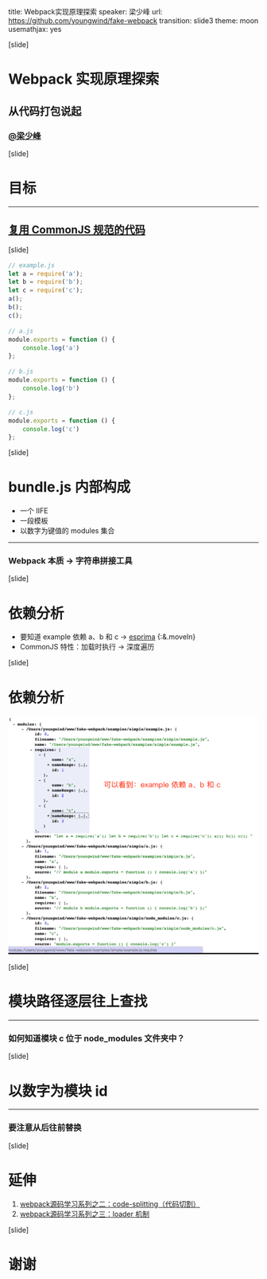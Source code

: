 title: Webpack实现原理探索
speaker: 梁少峰
url: https://github.com/youngwind/fake-webpack
transition: slide3
theme: moon
usemathjax: yes


[slide]

# Webpack 实现原理探索
## 从代码打包说起
### [@梁少峰](https://github.com/youngwind)

[slide]
# 目标
---
## [复用 CommonJS 规范的代码](https://github.com/webpack/webpack/tree/2e1460036c5349951da86c582006c7787c56c543#goal)

[slide]
```js
// example.js
let a = require('a');
let b = require('b');
let c = require('c');
a();
b();
c();
```
```js
// a.js
module.exports = function () {
    console.log('a')
};
```
```js
// b.js
module.exports = function () {
    console.log('b')
};
```
```js
// c.js
module.exports = function () {
    console.log('c')
};
```

[slide]
# bundle.js 内部构成
* 一个 IIFE
* 一段模板
* 以数字为键值的 modules 集合

---
### Webpack 本质 → 字符串拼接工具


[slide]
# 依赖分析
* 要知道 example 依赖 a、b 和 c → [esprima](http://esprima.org/demo/parse.html) {:&.moveIn}
* CommonJS 特性：加载时执行 → 深度遍历

[slide]
# 依赖分析
![depTree](/img/webpack/depTree.png)

[slide]
# 模块路径逐层往上查找
---
### 如何知道模块 c 位于 node_modules 文件夹中？

[slide]
# 以数字为模块 id
---
### 要注意从后往前替换

[slide]
# 延伸
1. [webpack源码学习系列之二：code-splitting（代码切割）](https://github.com/youngwind/blog/issues/100)
2. [webpack源码学习系列之三：loader 机制](https://github.com/youngwind/blog/issues/101)

[slide]
# 谢谢